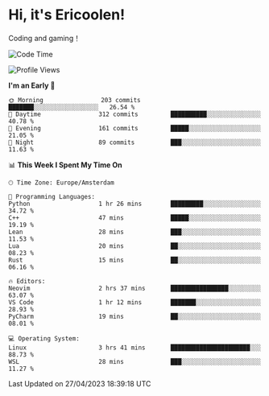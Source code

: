 # Hi, it's Ericoolen!
Coding and gaming！

<!--START_SECTION:waka-->
![Code Time](http://img.shields.io/badge/Code%20Time-760%20hrs%2016%20mins-blue)

![Profile Views](http://img.shields.io/badge/Profile%20Views-0-blue)

**I'm an Early 🐤** 

```text
🌞 Morning                203 commits         ███████░░░░░░░░░░░░░░░░░░   26.54 % 
🌆 Daytime                312 commits         ██████████░░░░░░░░░░░░░░░   40.78 % 
🌃 Evening                161 commits         █████░░░░░░░░░░░░░░░░░░░░   21.05 % 
🌙 Night                  89 commits          ███░░░░░░░░░░░░░░░░░░░░░░   11.63 % 
```


📊 **This Week I Spent My Time On** 

```text
🕑︎ Time Zone: Europe/Amsterdam

💬 Programming Languages: 
Python                   1 hr 26 mins        █████████░░░░░░░░░░░░░░░░   34.72 % 
C++                      47 mins             █████░░░░░░░░░░░░░░░░░░░░   19.19 % 
Lean                     28 mins             ███░░░░░░░░░░░░░░░░░░░░░░   11.53 % 
Lua                      20 mins             ██░░░░░░░░░░░░░░░░░░░░░░░   08.23 % 
Rust                     15 mins             ██░░░░░░░░░░░░░░░░░░░░░░░   06.16 % 

🔥 Editors: 
Neovim                   2 hrs 37 mins       ████████████████░░░░░░░░░   63.07 % 
VS Code                  1 hr 12 mins        ███████░░░░░░░░░░░░░░░░░░   28.93 % 
PyCharm                  19 mins             ██░░░░░░░░░░░░░░░░░░░░░░░   08.01 % 

💻 Operating System: 
Linux                    3 hrs 41 mins       ██████████████████████░░░   88.73 % 
WSL                      28 mins             ███░░░░░░░░░░░░░░░░░░░░░░   11.27 % 
```


 Last Updated on 27/04/2023 18:39:18 UTC
<!--END_SECTION:waka-->

